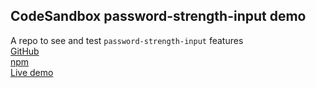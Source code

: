 ## CodeSandbox password-strength-input demo

A repo to see and test `password-strength-input` features
<br />
[GitHub](https://github.com/tiavina-mika/password-strength-input)
<br />
[npm](https://www.npmjs.com/package/password-strength-input)
<br />
[Live demo](https://password-strength-input.netlify.app)

